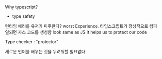 
Why typescript?
- type safety

런타임 에러를 유저가 마주한다? worst Experience.
타입스크립트가 정상적으로 컴파일되면 자스 코드를 생성함
look same as JS
It helps us to protect our code

Type checker : 
"protector" 

새로운 언어를 배우는 것을 두려워할 필요없다




